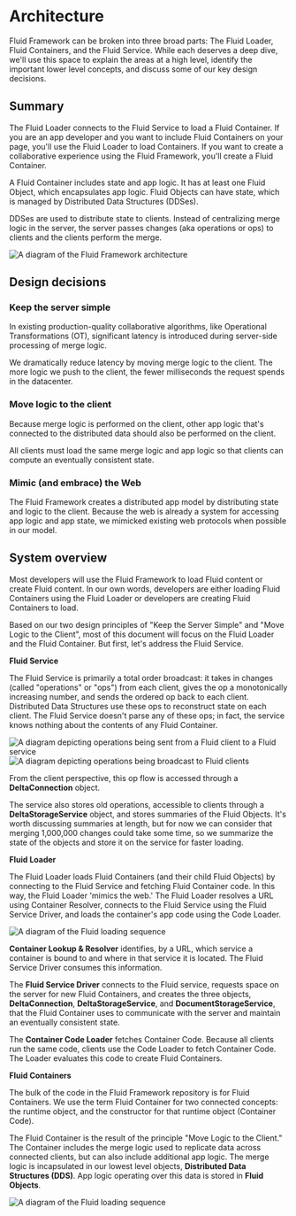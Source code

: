 # Architecture

Fluid Framework can be broken into three broad parts: The Fluid Loader, Fluid Containers, and the Fluid Service. While
each deserves a deep dive, we'll use this space to explain the areas at a high level, identify the important lower
level concepts, and discuss some of our key design decisions.


## Summary

The Fluid Loader connects to the Fluid Service to load a Fluid Container. If you are an app developer and you want to
include Fluid Containers on your page, you'll use the Fluid Loader to load Containers. If you want to create a
collaborative experience using the Fluid Framework, you'll create a Fluid Container.

A Fluid Container includes state and app logic. It has at least one Fluid Object, which encapsulates app logic. Fluid
Objects can have state, which is managed by Distributed Data Structures (DDSes).

DDSes are used to distribute state to clients. Instead of centralizing merge logic in the
server, the server passes changes (aka operations or ops) to clients and the clients perform the merge.

![A diagram of the Fluid Framework architecture](./images/architecture.png)


## Design decisions

### Keep the server simple

In existing production-quality collaborative algorithms, like Operational Transformations (OT), significant latency is
introduced during server-side processing of merge logic.

We dramatically reduce latency by moving merge logic to the client. The more logic we push to the client, the fewer
milliseconds the request spends in the datacenter.

### Move logic to the client

Because merge logic is performed on the client, other app logic that's connected to the distributed data should also be performed on the client.

All clients must load the same merge logic and app logic so that clients can compute an eventually consistent state.

### Mimic (and embrace) the Web

The Fluid Framework creates a distributed app model by distributing state and logic to the client. Because the web is
already a system for accessing app logic and app state, we mimicked existing web protocols when possible in our model.


## System overview

Most developers will use the Fluid Framework to load Fluid content or create Fluid content. In our own words, developers
are either loading Fluid Containers using the Fluid Loader or developers are creating Fluid Containers to load.

Based on our two design principles of "Keep the Server Simple" and "Move Logic to the Client", most of this document
will focus on the Fluid Loader and the Fluid Container. But first, let's address the Fluid Service.

**Fluid Service**

The Fluid Service is primarily a total order broadcast: it takes in changes (called "operations" or "ops") from each client, gives the op a
monotonically increasing number, and sends the ordered op back to each client. Distributed Data Structures use these ops
to reconstruct state on each client. The Fluid Service doesn't parse any of these ops; in fact, the service knows
nothing about the contents of any Fluid Container.

![A diagram depicting operations being sent from a Fluid client to a Fluid service](./images/op-send.png)
![A diagram depicting operations being broadcast to Fluid clients](./images/op-broadcast.png)

From the client perspective, this op flow is accessed through a **DeltaConnection** object.

The service also stores old operations, accessible to clients through a **DeltaStorageService** object, and stores summaries of the Fluid
Objects. It's worth discussing summaries at length, but for now we can consider that merging 1,000,000 changes could
take some time, so we summarize the state of the objects and store it on the service for faster loading.

**Fluid Loader**

The Fluid Loader loads Fluid Containers (and their child Fluid Objects) by connecting to the Fluid Service and fetching Fluid Container code. In this
way, the Fluid Loader 'mimics the web.' The Fluid Loader resolves a URL using Container Resolver, connects to the Fluid
Service using the Fluid Service Driver, and loads the container's app code using the Code Loader.

![A diagram of the Fluid loading sequence](./images/load-flow.png)

**Container Lookup & Resolver** identifies, by a URL, which service a container is bound to and where in that service it is
located. The Fluid Service Driver consumes this information.

The **Fluid Service Driver** connects to the Fluid service, requests space on the server for new Fluid Containers, and
creates the three objects, **DeltaConnection**, **DeltaStorageService**, and **DocumentStorageService**, that the Fluid
Container uses to communicate with the server and maintain an eventually consistent state.

The **Container Code Loader** fetches Container Code. Because all clients run the same code, clients use the Code Loader
to fetch Container Code. The Loader evaluates this code to create Fluid Containers.

**Fluid Containers**

The bulk of the code in the Fluid Framework repository is for Fluid Containers. We use the term Fluid Container for two
connected concepts: the runtime object, and the constructor for that runtime object (Container Code).

The Fluid Container is the result of the principle "Move Logic to the Client." The Container includes the merge logic
used to replicate data across connected clients, but can also include additional app logic. The merge logic is
incapsulated in our lowest level objects, **Distributed Data Structures (DDS)**. App logic operating over this data is
stored in **Fluid Objects**.

![A diagram of the Fluid loading sequence](./images/fluid-objects.png)
